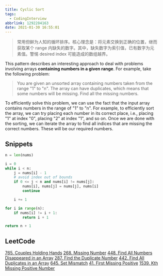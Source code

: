 ```yaml
---
title: Cyclic Sort
tags:
  - CodingInterview
abbrlink: 1292284163
date: 2021-01-30 16:55:01
---
```

> 常用但鲜为人知的循环排序。核心理念是：将元素交换到正确的位置，继而获取某个 range 内缺失的数字。其中，缺失数字为索引值，已有数字为元素值。警惕 desired index 可能造成的数组越界。

This pattern describes an interesting approach to deal with problems involving arrays **containing numbers in a given range**. For example, take the following problem:
> You are given an unsorted array containing numbers taken from the range "1" to "n". The array can have duplicates, which means that some numbers will be missing. Find all the missing numbers.

To efficiently solve this problem, we can use the fact that the input array contains numbers in the range of "1" to "n". For example, to efficiently sort the array, we can try placing each number in its correct place, i.e., placing "1" at index "0", placing "2" at index "1", and so on. Once we are done with the sorting, we can iterate the array to find all indices that are missing the correct numbers. These will be our required numbers.

## Snippets
```python
n = len(nums)

i = 0
while i < n:
    j = nums[i] - 1
    # avoid index out of bounds
    if 0 <= j < n and nums[i] != nums[j]:
        nums[i], nums[j] = nums[j], nums[i]
        continue

    i += 1

for i in range(n):
    if nums[i] != i + 1:
        return i + 1

return n + 1
```

## LeetCode
[765. Couples Holding Hands](https://leetcode.com/problems/couples-holding-hands/)
[268. Missing Number](https://leetcode.com/problems/missing-number/)
[448. Find All Numbers Disappeared in an Array](https://leetcode.com/problems/find-all-numbers-disappeared-in-an-array/)
[287. Find the Duplicate Number](https://leetcode.com/problems/find-the-duplicate-number/)
[442. Find All Duplicates in an Array](https://leetcode.com/problems/find-all-duplicates-in-an-array/)
[645. Set Mismatch](https://leetcode.com/problems/set-mismatch/)
[41. First Missing Positive](https://leetcode.com/problems/first-missing-positive/)
[1539. Kth Missing Positive Number](https://leetcode.com/problems/kth-missing-positive-number/)
